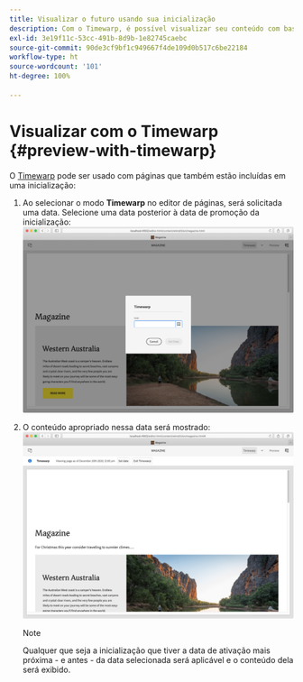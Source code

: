 ```yaml
---
title: Visualizar o futuro usando sua inicialização
description: Com o Timewarp, é possível visualizar seu conteúdo com base em suas inicializações.
exl-id: 3e19f11c-53cc-491b-8d9b-1e82745caebc
source-git-commit: 90de3cf9bf1c949667f4de109d0b517c6be22184
workflow-type: ht
source-wordcount: '101'
ht-degree: 100%

---
```


# Visualizar com o Timewarp {#preview-with-timewarp}

O [Timewarp](/help/sites-cloud/authoring/features/page-versions.md#timewarp) pode ser usado com páginas que também estão incluídas em uma inicialização:

1. Ao selecionar o modo **Timewarp** no editor de páginas, será solicitada uma data. Selecione uma data posterior à data de promoção da inicialização:
   ![Navegar na inicialização a partir do Editor de páginas](/help/sites-cloud/authoring/assets/launches-timewarp-01.png)

1. O conteúdo apropriado nessa data será mostrado:
   ![Navegar na inicialização a partir do Editor de páginas](/help/sites-cloud/authoring/assets/launches-timewarp-02.png)

   >[!NOTE]
   >
   >Qualquer que seja a inicialização que tiver a data de ativação mais próxima - e antes - da data selecionada será aplicável e o conteúdo dela será exibido.
